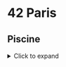 # 42 Paris
## Piscine
<details>
<summary>Click to expand</summary>

### C00 (print)
- ft_putchar
- ft_print_alphabet
- ft_print_reverse_alphabet
- ft_print_numbers
- ft_is_negative
- ft_print_comb
- ft_print_comb2
- ft_putnbr
- ft_print_combn

### C01 (pointer)
- ft_ft
- ft_ultimate_ft
- ft_swap
- ft_div_mod
- ft_ultimate_div_mod
- ft_putstr
- ft_strlen
- ft_rev_int_tab
- ft_sort_int_tab

### C02 (ascii)
- ft_strcpy
- ft_strncpy
- ft_str_is_alpha
- ft_str_is_numeric
- ft_str_is_lowercase
- ft_str_is_uppercase
- ft_str_is_printable
- ft_strupcase
- ft_strlowcase
- ft_strcapitalize
- ft_strlcpy
- ft_putstr_non_printable
- ft_print_memory

### C03 (string)
- ft_strcmp
- ft_strncmp
- ft_strcat
- ft_strncat
- ft_strstr
- ft_strlcat

### C04 (char <> nbr convert)
- ft_strlen
- ft_putstr
- ft_putnbr
- ft_atoi
- ft_putnbr_base
- ft_atoi_base

### C05 (maths)
- ft_iterative_factorial
- ft_recursive_factorial
- ft_iterative_power
- ft_recursive_power
- ft_fibonacci
- ft_sqrt
- ft_is_prime
- ft_find_next_prime
- ft_ten_queens_puzzle

### C06 (argc, argv)
- ft_print_program_name
- ft_print_params
- ft_rev_params
- ft_sort_params

### C07 (malloc)
- ft_strdup
- ft_range
- ft_ultimate_range
- ft_strjoin
- ft_convert_base
- ft_split

### C08 (header file)
- ft.h
- ft_boolean.h
- ft_abs.h
- ft_point.h
- ft_strs_to_tab
- ft_show_tab

</details>
